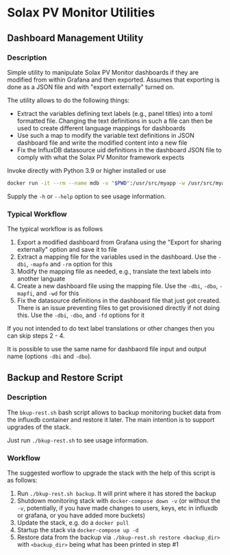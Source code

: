 # Solax PV Monitor Utilities

## Dashboard Management Utility

### Description

Simple utility to manipulate Solax PV Monitor dashboards if they are modified from within Grafana
and then exported. Assumes that exporting is done as a JSON file and with "export externally"
turned on.

The utility allows to do the following things:

* Extract the variables defining text labels (e.g., panel titles) into a toml formatted file.
  Changing the text definitions in such a file can then be used to create different language
  mappings for dashboards
* Use such a map to modify the variable text definitions in JSON dashboard file and write the
  modified content into a new file
* Fix the InfluxDB datasource uid definitions in the dashboard JSON file to comply with what the
  Solax PV Monitor framework expects

Invoke directly with Python 3.9 or higher installed or use

```bash 
docker run -it --rm --name mdb -v "$PWD":/usr/src/myapp -w /usr/src/myapp python-paho python3 manage_dashb.py
```

Supply the `-h` or `--help` option to see usage information.

### Typical Workflow

The typical workflow is as follows

1. Export a modified dashboard from Grafana using the "Export for sharing externally" option and save it to file
2. Extract a mapping file for the variables used in the dashboard. Use the `-dbi`, `-mapfo` and `-rm` option for this
3. Modify the mapping file as needed, e.g., translate the text labels into another languate
4. Create a new dashboard file using the mapping file. Use the `-dbi`, `-dbo`, `-mapfi`, and `-wd` for this
5. Fix the datasource definitions in the dashboard file that just got created. There is an issue preventing files to get provisioned directly if not doing this. Use the `-dbi`, `-dbo`, and `-fd` options for it

If you not intended to do text label translations or other changes then you can skip steps 2 - 4.

It is possible to use the same name for dashbaord file input and output name (options `-dbi` and `-dbo`).

## Backup and Restore Script

### Description

The `bkup-rest.sh` bash script allows to backup monitoring bucket data from the influxdb container and restore it later. The main intention is to support upgrades of the stack.

Just run `./bkup-rest.sh` to see usage information.

### Workflow

The suggested worflow to upgrade the stack with the help of this script is as follows:

1. Run `./bkup-rest.sh backup`. It will print where it has stored the backup
2. Shutdown monitoring stack with `docker-compose down -v` (or without the `-v`, potentially, if you have made changes to users, keys, etc in influxdb or grafana, or you have added more buckets)
3. Update the stack, e.g. do a `docker pull`
4. Startup the stack via `docker-compose up -d`
5. Restore data from the backup via `./bkup-rest.sh restore <backup_dir>` with `<backup_dir>` being what has been printed in step #1